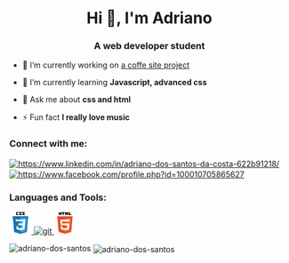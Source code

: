 <h1 align="center">Hi 👋, I'm Adriano</h1>
<h3 align="center">A web developer student</h3>

- 🔭 I’m currently working on [a coffe site project](https://adriano-dos-santos.github.io/Coffe-Shop/)

- 🌱 I’m currently learning **Javascript, advanced css**

- 💬 Ask me about **css and html**

- ⚡ Fun fact **I really love music**

<h3 align="left">Connect with me:</h3>
<p align="left">
<a href="https://linkedin.com/in/https://www.linkedin.com/in/adriano-dos-santos-da-costa-622b91218/" target="blank"><img align="center" src="https://raw.githubusercontent.com/rahuldkjain/github-profile-readme-generator/master/src/images/icons/Social/linked-in-alt.svg" alt="https://www.linkedin.com/in/adriano-dos-santos-da-costa-622b91218/" height="30" width="40" /></a>
<a href="https://fb.com/https://www.facebook.com/profile.php?id=100010705865627" target="blank"><img align="center" src="https://raw.githubusercontent.com/rahuldkjain/github-profile-readme-generator/master/src/images/icons/Social/facebook.svg" alt="https://www.facebook.com/profile.php?id=100010705865627" height="30" width="40" /></a>
</p>

<h3 align="left">Languages and Tools:</h3>
<p align="left"> <a href="https://www.w3schools.com/css/" target="_blank" rel="noreferrer"> <img src="https://raw.githubusercontent.com/devicons/devicon/master/icons/css3/css3-original-wordmark.svg" alt="css3" width="40" height="40"/> </a> <a href="https://git-scm.com/" target="_blank" rel="noreferrer"> <img src="https://www.vectorlogo.zone/logos/git-scm/git-scm-icon.svg" alt="git" width="40" height="40"/> </a> <a href="https://www.w3.org/html/" target="_blank" rel="noreferrer"> <img src="https://raw.githubusercontent.com/devicons/devicon/master/icons/html5/html5-original-wordmark.svg" alt="html5" width="40" height="40"/> </a> </p>

<p><img align="left" src="https://github-readme-stats.vercel.app/api/top-langs?username=adriano-dos-santos&show_icons=true&locale=en&layout=compact" alt="adriano-dos-santos" /></p>

<p>&nbsp;<img align="center" src="https://github-readme-stats.vercel.app/api?username=adriano-dos-santos&show_icons=true&locale=en" alt="adriano-dos-santos" /></p>
